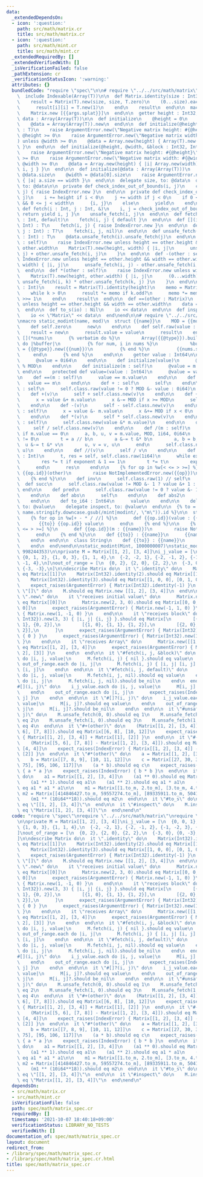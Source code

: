 ```yaml
---
data:
  _extendedDependsOn:
  - icon: ':question:'
    path: src/math/matrix.cr
    title: src/math/matrix.cr
  - icon: ':question:'
    path: src/math/mint.cr
    title: src/math/mint.cr
  _extendedRequiredBy: []
  _extendedVerifiedWith: []
  _isVerificationFailed: false
  _pathExtension: cr
  _verificationStatusIcon: ':warning:'
  attributes: {}
  bundledCode: "require \"spec\"\n\n# require \"../../src/math/matrix\"\nclass Matrix(T)\n\
    \  include Indexable(Array(T))\n\n  def Matrix.identity(size : Int32) : self\n\
    \    result = Matrix(T).new(size, size, T.zero)\n    (0...size).each do |i|\n\
    \      result[i][i] = T.new(1)\n    end\n    result\n  end\n\n  macro [](*args)\n\
    \    Matrix.new [{{args.splat}}]\n  end\n\n  getter height : Int32, width : Int32,\
    \ data : Array(Array(T))\n\n  def initialize\n    @height = 0\n    @width = 0\n\
    \    @data = Array(Array(T)).new\n  end\n\n  def initialize(@height, @width, value\
    \ : T)\n    raise ArgumentError.new(\"Negative matrix height: #{@height}\") unless\
    \ @height >= 0\n    raise ArgumentError.new(\"Negative matrix width: #{@width}\"\
    ) unless @width >= 0\n    @data = Array.new(height) { Array(T).new(width, value)\
    \ }\n  end\n\n  def initialize(@height, @width, &block : Int32, Int32 -> T)\n\
    \    raise ArgumentError.new(\"Negative matrix height: #{@height}\") unless @height\
    \ >= 0\n    raise ArgumentError.new(\"Negative matrix width: #{@width}\") unless\
    \ @width >= 0\n    @data = Array.new(height) { |i| Array.new(width) { |j| yield\
    \ i, j } }\n  end\n\n  def initialize(@data : Array(Array(T)))\n    @height =\
    \ @data.size\n    @width = @data[0].size\n    raise ArgumentError.new unless @data.all?\
    \ { |a| a.size == width }\n  end\n\n  delegate size, to: @data\n  delegate unsafe_fetch,\
    \ to: @data\n\n  private def check_index_out_of_bounds(i, j)\n    check_index_out_of_bounds(i,\
    \ j) { raise IndexError.new }\n  end\n\n  private def check_index_out_of_bounds(i,\
    \ j)\n    i += height if i < 0\n    j += width if j < 0\n    if 0 <= i < height\
    \ && 0 <= j < width\n      {i, j}\n    else\n      yield\n    end\n  end\n\n \
    \ def fetch(i : Int, j : Int, &)\n    i, j = check_index_out_of_bounds(i, j) {\
    \ return yield i, j }\n    unsafe_fetch(i, j)\n  end\n\n  def fetch(i : Int, j\
    \ : Int, default)\n    fetch(i, j) { default }\n  end\n\n  def [](i : Int, j :\
    \ Int) : T\n    fetch(i, j) { raise IndexError.new }\n  end\n\n  def []?(i : Int,\
    \ j : Int) : T?\n    fetch(i, j, nil)\n  end\n\n  def unsafe_fetch(i : Int, j\
    \ : Int) : T\n    @data.unsafe_fetch(i).unsafe_fetch(j)\n  end\n\n  def +(other\
    \ : self)\n    raise IndexError.new unless height == other.height && width ==\
    \ other.width\n    Matrix(T).new(height, width) { |i, j|\n      unsafe_fetch(i,\
    \ j) + other.unsafe_fetch(i, j)\n    }\n  end\n\n  def -(other : self)\n    raise\
    \ IndexError.new unless height == other.height && width == other.width\n    Matrix(T).new(height,\
    \ width) { |i, j|\n      unsafe_fetch(i, j) - other.unsafe_fetch(i, j)\n    }\n\
    \  end\n\n  def *(other : self)\n    raise IndexError.new unless width == other.height\n\
    \    Matrix(T).new(height, other.width) { |i, j|\n      (0...width).sum { |k|\
    \ unsafe_fetch(i, k) * other.unsafe_fetch(k, j) }\n    }\n  end\n\n  def **(k\
    \ : Int)\n    result = Matrix(T).identity(height)\n    memo = Matrix.new(data)\n\
    \    while k > 0\n      result *= memo if k.odd?\n      memo *= memo\n      k\
    \ >>= 1\n    end\n    result\n  end\n\n  def ==(other : Matrix)\n    return false\
    \ unless height == other.height && width == other.width\n    data == other.data\n\
    \  end\n\n  def to_s(io) : Nil\n    io << data\n  end\n\n  def inspect(io) : Nil\n\
    \    io << \"Matrix\" << data\n  end\nend\n\n# require \"../../src/math/mint\"\
    \nmacro static_modint(name, mod)\n  struct {{name}}\n    MOD = {{mod}}i64\n\n\
    \    def self.zero\n      new\n    end\n\n    def self.raw(value : Int64)\n  \
    \    result = new\n      result.value = value\n      result\n    end\n\n    macro\
    \ [](*nums)\n      {% verbatim do %}\n        Array({{@type}}).build({{nums.size}})\
    \ do |%buffer|\n          {% for num, i in nums %}\n            %buffer[{{i}}]\
    \ = {{@type}}.new({{num}})\n          {% end %}\n          {{nums.size}}\n   \
    \     end\n      {% end %}\n    end\n\n    getter value : Int64\n\n    def initialize\n\
    \      @value = 0i64\n    end\n\n    def initialize(value)\n      @value = value.to_i64\
    \ % MOD\n    end\n\n    def initialize(m : self)\n      @value = m.value\n   \
    \ end\n\n    protected def value=(value : Int64)\n      @value = value\n    end\n\
    \n    def ==(m : self)\n      value == m.value\n    end\n\n    def ==(m)\n   \
    \   value == m\n    end\n\n    def + : self\n      self\n    end\n\n    def -\
    \ : self\n      self.class.raw(value != 0 ? MOD &- value : 0i64)\n    end\n\n\
    \    def +(v)\n      self + self.class.new(v)\n    end\n\n    def +(m : self)\n\
    \      x = value &+ m.value\n      x &-= MOD if x >= MOD\n      self.class.raw(x)\n\
    \    end\n\n    def -(v)\n      self - self.class.new(v)\n    end\n\n    def -(m\
    \ : self)\n      x = value &- m.value\n      x &+= MOD if x < 0\n      self.class.raw(x)\n\
    \    end\n\n    def *(v)\n      self * self.class.new(v)\n    end\n\n    def *(m\
    \ : self)\n      self.class.new(value &* m.value)\n    end\n\n    def /(v)\n \
    \     self / self.class.new(v)\n    end\n\n    def /(m : self)\n      raise DivisionByZeroError.new\
    \ if m.value == 0\n      a, b, u, v = m.value, MOD, 1i64, 0i64\n      while b\
    \ != 0\n        t = a // b\n        a &-= t &* b\n        a, b = b, a\n      \
    \  u &-= t &* v\n        u, v = v, u\n      end\n      self.class.new(value &*\
    \ u)\n    end\n\n    def //(v)\n      self / v\n    end\n\n    def **(exponent\
    \ : Int)\n      t, res = self, self.class.raw(1i64)\n      while exponent > 0\n\
    \        res *= t if exponent & 1 == 1\n        t *= t\n        exponent >>= 1\n\
    \      end\n      res\n    end\n\n    {% for op in %w[< <= > >=] %}\n      def\
    \ {{op.id}}(other)\n        raise NotImplementedError.new({{op}})\n      end\n\
    \    {% end %}\n\n    def inv\n      self.class.raw(1) // self\n    end\n\n  \
    \  def succ\n      self.class.raw(value != MOD &- 1 ? value &+ 1 : 0i64)\n   \
    \ end\n\n    def pred\n      self.class.raw(value != 0 ? value &- 1 : MOD &- 1)\n\
    \    end\n\n    def abs\n      self\n    end\n\n    def abs2\n      self * self\n\
    \    end\n\n    def to_i64 : Int64\n      value\n    end\n\n    delegate to_s,\
    \ to: @value\n    delegate inspect, to: @value\n  end\n\n  {% to = (\"to_\" +\
    \ name.stringify.downcase.gsub(/mint|modint/, \"m\")).id %}\n\n  struct Int\n\
    \    {% for op in %w[+ - * / //] %}\n      def {{op.id}}(value : {{name}})\n \
    \       {{to}} {{op.id}} value\n      end\n    {% end %}\n\n    {% for op in %w[<\
    \ <= > >=] %}\n      def {{op.id}}(m : {{name}})\n        raise NotImplementedError.new({{op}})\n\
    \      end\n    {% end %}\n\n    def {{to}} : {{name}}\n      {{name}}.new(self)\n\
    \    end\n  end\n\n  class String\n    def {{to}} : {{name}}\n      {{name}}.new(self)\n\
    \    end\n  end\nend\n\nstatic_modint(Mint, 1000000007)\nstatic_modint(Mint2,\
    \ 998244353)\n\nprivate M = Matrix[[1, 2], [3, 4]]\ni_j_value = [\n  {0, 0, 1},\
    \ {0, 1, 2}, {1, 0, 3}, {1, 1, 4},\n  {-2, -2, 1}, {-2, -1, 2}, {-1, -2, 3}, {-1,\
    \ -1, 4},\n]\nout_of_range = [\n  {0, 2}, {2, 0}, {2, 2},\n  {-3, 0}, {0, -3},\
    \ {-3, -3},\n]\n\ndescribe Matrix do\n  it \".identity\" do\n    Matrix(Int32).identity(1).should\
    \ eq Matrix[[1]]\n    Matrix(Int32).identity(2).should eq Matrix[[1, 0], [0, 1]]\n\
    \    Matrix(Int32).identity(3).should eq Matrix[[1, 0, 0], [0, 1, 0], [0, 0, 1]]\n\
    \    expect_raises(ArgumentError) { Matrix(Int32).identity(-1) }\n  end\n\n  it\
    \ \"[]\" do\n    M.should eq Matrix.new [[1, 2], [3, 4]]\n  end\n\n  describe\
    \ \".new\" do\n    it \"receives initial value\" do\n      Matrix.new(1, 1, 0).should\
    \ eq Matrix[[0]]\n      Matrix.new(2, 3, 0).should eq Matrix[[0, 0, 0], [0, 0,\
    \ 0]]\n      expect_raises(ArgumentError) { Matrix.new(-1, 1, 0) }\n      expect_raises(ArgumentError)\
    \ { Matrix.new(1, -1, 0) }\n    end\n\n    it \"receives block\" do\n      Matrix({Int32,\
    \ Int32}).new(3, 3) { |i, j| {i, j} }.should eq Matrix[\n        [{0, 0}, {0,\
    \ 1}, {0, 2}],\n        [{1, 0}, {1, 1}, {1, 2}],\n        [{2, 0}, {2, 1}, {2,\
    \ 2}],\n      ]\n      expect_raises(ArgumentError) { Matrix(Int32).new(-1, 1)\
    \ { 0 } }\n      expect_raises(ArgumentError) { Matrix(Int32).new(1, -1) { 0 }\
    \ }\n    end\n\n    it \"receives Array\" do\n      Matrix.new([[1, 2], [3, 4]]).should\
    \ eq Matrix[[1, 2], [3, 4]]\n      expect_raises(ArgumentError) { Matrix.new [[1,\
    \ 2], [3]] }\n    end\n  end\n\n  it \"#fetch(i, j, &block)\" do\n    i_j_value.each\
    \ do |i, j, value|\n      M.fetch(i, j) { nil }.should eq value\n    end\n   \
    \ out_of_range.each do |i, j|\n      M.fetch(i, j) { |i, j| [i, j] }.should eq\
    \ [i, j]\n    end\n  end\n\n  it \"#fetch(i, j, default)\" do\n    i_j_value.each\
    \ do |i, j, value|\n      M.fetch(i, j, nil).should eq value\n    end\n    out_of_range.each\
    \ do |i, j|\n      M.fetch(i, j, nil).should be_nil\n    end\n  end\n\n  it \"\
    #[](i, j)\" do\n    i_j_value.each do |i, j, value|\n      M[i, j].should eq value\n\
    \    end\n    out_of_range.each do |i, j|\n      expect_raises(IndexError) { M[i,\
    \ j] }\n    end\n  end\n\n  it \"#[]?(i, j)\" do\n    i_j_value.each do |i, j,\
    \ value|\n      M[i, j]?.should eq value\n    end\n    out_of_range.each do |i,\
    \ j|\n      M[i, j]?.should be_nil\n    end\n  end\n\n  it \"#unsafe_fetch(i,\
    \ j)\" do\n    M.unsafe_fetch(0, 0).should eq 1\n    M.unsafe_fetch(0, 1).should\
    \ eq 2\n    M.unsafe_fetch(1, 0).should eq 3\n    M.unsafe_fetch(1, 1).should\
    \ eq 4\n  end\n\n  it \"#+(other)\" do\n    (Matrix[[1, 2], [3, 4]] + Matrix[[5,\
    \ 6], [7, 8]]).should eq Matrix[[6, 8], [10, 12]]\n    expect_raises(IndexError)\
    \ { Matrix[[1, 2], [3, 4]] + Matrix[[1], [2]] }\n  end\n\n  it \"#-(other)\" do\n\
    \    (Matrix[[5, 6], [7, 8]] - Matrix[[1, 2], [3, 4]]).should eq Matrix[[4, 4],\
    \ [4, 4]]\n    expect_raises(IndexError) { Matrix[[1, 2], [3, 4]] - Matrix[[1],\
    \ [2]] }\n  end\n\n  it \"#*(other)\" do\n    a = Matrix[[1, 2], [3, 4], [5, 6]]\n\
    \    b = Matrix[[7, 8, 9], [10, 11, 12]]\n    c = Matrix[[27, 30, 33], [61, 68,\
    \ 75], [95, 106, 117]]\n    (a * b).should eq c\n    expect_raises(IndexError)\
    \ { a * a }\n    expect_raises(IndexError) { b * b }\n  end\n\n  it \"#**(k)\"\
    \ do\n    a1 = Matrix[[1, 2], [3, 4]]\n    (a1 ** 0).should eq Matrix(Int32).identity(2)\n\
    \    (a1 ** 1).should eq a1\n    (a1 ** 2).should eq a1 * a1\n    (a1 ** 3).should\
    \ eq a1 * a1 * a1\n\n    m1 = Matrix[[1.to_m, 2.to_m], [3.to_m, 4.to_m]]\n   \
    \ m2 = Matrix[[414846427.to_m, 59557274.to_m], [89335911.to_m, 504182338.to_m]]\n\
    \    (m1 ** (10i64**18)).should eq m2\n  end\n\n  it \"#to_s\" do\n    M.to_s.should\
    \ eq \"[[1, 2], [3, 4]]\"\n  end\n\n  it \"#inspect\" do\n    M.inspect.should\
    \ eq \"Matrix[[1, 2], [3, 4]]\"\n  end\nend\n"
  code: "require \"spec\"\nrequire \"../../src/math/matrix\"\nrequire \"../../src/math/mint\"\
    \n\nprivate M = Matrix[[1, 2], [3, 4]]\ni_j_value = [\n  {0, 0, 1}, {0, 1, 2},\
    \ {1, 0, 3}, {1, 1, 4},\n  {-2, -2, 1}, {-2, -1, 2}, {-1, -2, 3}, {-1, -1, 4},\n\
    ]\nout_of_range = [\n  {0, 2}, {2, 0}, {2, 2},\n  {-3, 0}, {0, -3}, {-3, -3},\n\
    ]\n\ndescribe Matrix do\n  it \".identity\" do\n    Matrix(Int32).identity(1).should\
    \ eq Matrix[[1]]\n    Matrix(Int32).identity(2).should eq Matrix[[1, 0], [0, 1]]\n\
    \    Matrix(Int32).identity(3).should eq Matrix[[1, 0, 0], [0, 1, 0], [0, 0, 1]]\n\
    \    expect_raises(ArgumentError) { Matrix(Int32).identity(-1) }\n  end\n\n  it\
    \ \"[]\" do\n    M.should eq Matrix.new [[1, 2], [3, 4]]\n  end\n\n  describe\
    \ \".new\" do\n    it \"receives initial value\" do\n      Matrix.new(1, 1, 0).should\
    \ eq Matrix[[0]]\n      Matrix.new(2, 3, 0).should eq Matrix[[0, 0, 0], [0, 0,\
    \ 0]]\n      expect_raises(ArgumentError) { Matrix.new(-1, 1, 0) }\n      expect_raises(ArgumentError)\
    \ { Matrix.new(1, -1, 0) }\n    end\n\n    it \"receives block\" do\n      Matrix({Int32,\
    \ Int32}).new(3, 3) { |i, j| {i, j} }.should eq Matrix[\n        [{0, 0}, {0,\
    \ 1}, {0, 2}],\n        [{1, 0}, {1, 1}, {1, 2}],\n        [{2, 0}, {2, 1}, {2,\
    \ 2}],\n      ]\n      expect_raises(ArgumentError) { Matrix(Int32).new(-1, 1)\
    \ { 0 } }\n      expect_raises(ArgumentError) { Matrix(Int32).new(1, -1) { 0 }\
    \ }\n    end\n\n    it \"receives Array\" do\n      Matrix.new([[1, 2], [3, 4]]).should\
    \ eq Matrix[[1, 2], [3, 4]]\n      expect_raises(ArgumentError) { Matrix.new [[1,\
    \ 2], [3]] }\n    end\n  end\n\n  it \"#fetch(i, j, &block)\" do\n    i_j_value.each\
    \ do |i, j, value|\n      M.fetch(i, j) { nil }.should eq value\n    end\n   \
    \ out_of_range.each do |i, j|\n      M.fetch(i, j) { |i, j| [i, j] }.should eq\
    \ [i, j]\n    end\n  end\n\n  it \"#fetch(i, j, default)\" do\n    i_j_value.each\
    \ do |i, j, value|\n      M.fetch(i, j, nil).should eq value\n    end\n    out_of_range.each\
    \ do |i, j|\n      M.fetch(i, j, nil).should be_nil\n    end\n  end\n\n  it \"\
    #[](i, j)\" do\n    i_j_value.each do |i, j, value|\n      M[i, j].should eq value\n\
    \    end\n    out_of_range.each do |i, j|\n      expect_raises(IndexError) { M[i,\
    \ j] }\n    end\n  end\n\n  it \"#[]?(i, j)\" do\n    i_j_value.each do |i, j,\
    \ value|\n      M[i, j]?.should eq value\n    end\n    out_of_range.each do |i,\
    \ j|\n      M[i, j]?.should be_nil\n    end\n  end\n\n  it \"#unsafe_fetch(i,\
    \ j)\" do\n    M.unsafe_fetch(0, 0).should eq 1\n    M.unsafe_fetch(0, 1).should\
    \ eq 2\n    M.unsafe_fetch(1, 0).should eq 3\n    M.unsafe_fetch(1, 1).should\
    \ eq 4\n  end\n\n  it \"#+(other)\" do\n    (Matrix[[1, 2], [3, 4]] + Matrix[[5,\
    \ 6], [7, 8]]).should eq Matrix[[6, 8], [10, 12]]\n    expect_raises(IndexError)\
    \ { Matrix[[1, 2], [3, 4]] + Matrix[[1], [2]] }\n  end\n\n  it \"#-(other)\" do\n\
    \    (Matrix[[5, 6], [7, 8]] - Matrix[[1, 2], [3, 4]]).should eq Matrix[[4, 4],\
    \ [4, 4]]\n    expect_raises(IndexError) { Matrix[[1, 2], [3, 4]] - Matrix[[1],\
    \ [2]] }\n  end\n\n  it \"#*(other)\" do\n    a = Matrix[[1, 2], [3, 4], [5, 6]]\n\
    \    b = Matrix[[7, 8, 9], [10, 11, 12]]\n    c = Matrix[[27, 30, 33], [61, 68,\
    \ 75], [95, 106, 117]]\n    (a * b).should eq c\n    expect_raises(IndexError)\
    \ { a * a }\n    expect_raises(IndexError) { b * b }\n  end\n\n  it \"#**(k)\"\
    \ do\n    a1 = Matrix[[1, 2], [3, 4]]\n    (a1 ** 0).should eq Matrix(Int32).identity(2)\n\
    \    (a1 ** 1).should eq a1\n    (a1 ** 2).should eq a1 * a1\n    (a1 ** 3).should\
    \ eq a1 * a1 * a1\n\n    m1 = Matrix[[1.to_m, 2.to_m], [3.to_m, 4.to_m]]\n   \
    \ m2 = Matrix[[414846427.to_m, 59557274.to_m], [89335911.to_m, 504182338.to_m]]\n\
    \    (m1 ** (10i64**18)).should eq m2\n  end\n\n  it \"#to_s\" do\n    M.to_s.should\
    \ eq \"[[1, 2], [3, 4]]\"\n  end\n\n  it \"#inspect\" do\n    M.inspect.should\
    \ eq \"Matrix[[1, 2], [3, 4]]\"\n  end\nend\n"
  dependsOn:
  - src/math/matrix.cr
  - src/math/mint.cr
  isVerificationFile: false
  path: spec/math/matrix_spec.cr
  requiredBy: []
  timestamp: '2021-10-07 18:40:18+09:00'
  verificationStatus: LIBRARY_NO_TESTS
  verifiedWith: []
documentation_of: spec/math/matrix_spec.cr
layout: document
redirect_from:
- /library/spec/math/matrix_spec.cr
- /library/spec/math/matrix_spec.cr.html
title: spec/math/matrix_spec.cr
---
```

